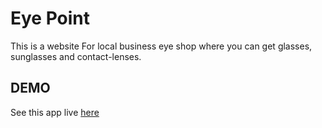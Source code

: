 # Eye Point

This is a website For local business eye shop where you can get glasses, sunglasses and contact-lenses.

## DEMO

See this app live <a href="eyepoint.in" >here</a>
